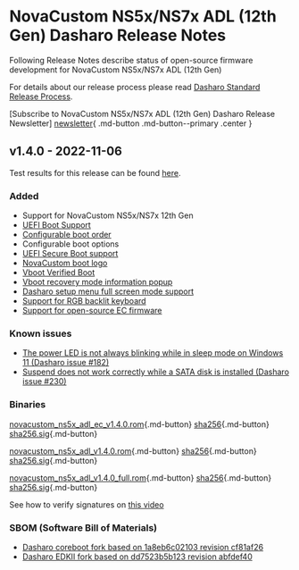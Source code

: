 # NovaCustom NS5x/NS7x ADL (12th Gen) Dasharo Release Notes

Following Release Notes describe status of open-source firmware development for
NovaCustom NS5x/NS7x ADL (12th Gen)

For details about our release process please read
[Dasharo Standard Release Process](../../dev-proc/standard-release-process.md).

[Subscribe to NovaCustom NS5x/NS7x ADL (12th Gen) Dasharo Release Newsletter]
[newsletter]{ .md-button .md-button--primary .center }

## v1.4.0 - 2022-11-06

Test results for this release can be found
[here](https://docs.google.com/spreadsheets/d/1LOXY9HCu-fMitkYwX08iLsQdSNenzyU0LnMdVbZB5Do/edit#gid=1695997523).

### Added

- Support for NovaCustom NS5x/NS7x 12th Gen
- [UEFI Boot Support](https://docs.dasharo.com/unified-test-documentation/dasharo-compatibility/30M-uefi-compatible-interface/)
- [Configurable boot order](https://docs.dasharo.com/unified-test-documentation/dasharo-compatibility/325-custom-boot-order/)
- Configurable boot options
- [UEFI Secure Boot support](https://docs.dasharo.com/unified-test-documentation/dasharo-security/206-secure-boot/)
- [NovaCustom boot logo](https://docs.dasharo.com/unified-test-documentation/dasharo-compatibility/304-custom-logo/)
- [Vboot Verified Boot](https://docs.dasharo.com/unified-test-documentation/dasharo-security/201-verified-boot/)
- [Vboot recovery mode information popup](https://docs.dasharo.com/unified-test-documentation/dasharo-security/201-verified-boot/#vbo009001-recovery-boot-popup-firmware)
- [Dasharo setup menu full screen mode support](https://github.com/Dasharo/dasharo-issues/issues/118)
- [Support for RGB backlit keyboard](https://docs.dasharo.com/variants/novacustom_ns5x_7x/rgb_keyboard/)
- [Support for open-source EC firmware](../../../dasharo-tools-suite/documentation#ec-transition)

### Known issues

- [The power LED is not always blinking while in sleep mode on Windows 11 (Dasharo issue #182)](https://github.com/Dasharo/dasharo-issues/issues/182)
- [Suspend does not work correctly while a SATA disk is installed (Dasharo issue #230)](https://github.com/Dasharo/dasharo-issues/issues/230)

### Binaries

[novacustom_ns5x_adl_ec_v1.4.0.rom][novacustom_ns5x_adl_ec_v1.4.0.rom_file]{.md-button}
[sha256][novacustom_ns5x_adl_ec_v1.4.0.rom_hash]{.md-button}
[sha256.sig][novacustom_ns5x_adl_ec_v1.4.0.rom_sig]{.md-button}

[novacustom_ns5x_adl_v1.4.0.rom][novacustom_ns5x_adl_v1.4.0.rom_file]{.md-button}
[sha256][novacustom_ns5x_adl_v1.4.0.rom_hash]{.md-button}
[sha256.sig][novacustom_ns5x_adl_v1.4.0.rom_sig]{.md-button}

[novacustom_ns5x_adl_v1.4.0_full.rom][novacustom_ns5x_adl_v1.4.0_full.rom_file]{.md-button}
[sha256][novacustom_ns5x_adl_v1.4.0_full.rom_hash]{.md-button}
[sha256.sig][novacustom_ns5x_adl_v1.4.0_full.rom_sig]{.md-button}

See how to verify signatures on [this video](https://asciinema.org/a/433461)

### SBOM (Software Bill of Materials)

- [Dasharo coreboot fork based on 1a8eb6c02103 revision cf81af26](https://github.com/Dasharo/coreboot/tree/cf81af26)
- [Dasharo EDKII fork based on dd7523b5b123 revision abfdef40](https://github.com/Dasharo/edk2/tree/abfdef40)

[newsletter]: https://newsletter.3mdeb.com/subscription/RJrTXDhWR
[novacustom_ns5x_adl_ec_v1.4.0.rom_file]: https://3mdeb.com/open-source-firmware/Dasharo/novacustom_ns5x_adl/v1.4.0/novacustom_ns5x_adl_ec_v1.4.0.rom
[novacustom_ns5x_adl_ec_v1.4.0.rom_hash]: https://3mdeb.com/open-source-firmware/Dasharo/novacustom_ns5x_adl/v1.4.0/novacustom_ns5x_adl_ec_v1.4.0.rom.sha256
[novacustom_ns5x_adl_ec_v1.4.0.rom_sig]: https://3mdeb.com/open-source-firmware/Dasharo/novacustom_ns5x_adl/v1.4.0/novacustom_ns5x_adl_ec_v1.4.0.rom.sha256.sig
[novacustom_ns5x_adl_v1.4.0.rom_file]: https://3mdeb.com/open-source-firmware/Dasharo/novacustom_ns5x_adl/v1.4.0/novacustom_ns5x_adl_v1.4.0.rom
[novacustom_ns5x_adl_v1.4.0.rom_hash]: https://3mdeb.com/open-source-firmware/Dasharo/novacustom_ns5x_adl/v1.4.0/novacustom_ns5x_adl_v1.4.0.rom.sha256
[novacustom_ns5x_adl_v1.4.0.rom_sig]: https://3mdeb.com/open-source-firmware/Dasharo/novacustom_ns5x_adl/v1.4.0/novacustom_ns5x_adl_v1.4.0.rom.sha256.sig
[novacustom_ns5x_adl_v1.4.0_full.rom_file]: https://3mdeb.com/open-source-firmware/Dasharo/novacustom_ns5x_adl/v1.4.0/novacustom_ns5x_adl_v1.4.0_full.rom
[novacustom_ns5x_adl_v1.4.0_full.rom_hash]: https://3mdeb.com/open-source-firmware/Dasharo/novacustom_ns5x_adl/v1.4.0/novacustom_ns5x_adl_v1.4.0_full.rom.sha256
[novacustom_ns5x_adl_v1.4.0_full.rom_sig]: https://3mdeb.com/open-source-firmware/Dasharo/novacustom_ns5x_adl/v1.4.0/novacustom_ns5x_adl_v1.4.0_full.rom.sha256.sig
